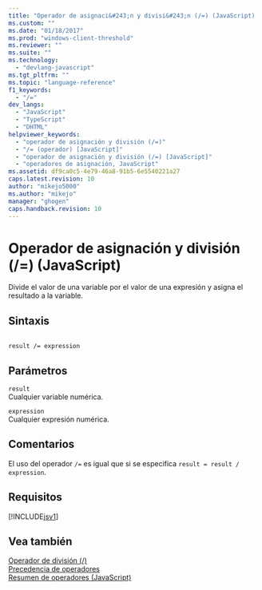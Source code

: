 ```yaml
---
title: "Operador de asignaci&#243;n y divisi&#243;n (/=) (JavaScript) | Microsoft Docs"
ms.custom: ""
ms.date: "01/18/2017"
ms.prod: "windows-client-threshold"
ms.reviewer: ""
ms.suite: ""
ms.technology: 
  - "devlang-javascript"
ms.tgt_pltfrm: ""
ms.topic: "language-reference"
f1_keywords: 
  - "/="
dev_langs: 
  - "JavaScript"
  - "TypeScript"
  - "DHTML"
helpviewer_keywords: 
  - "operador de asignación y división (/=)"
  - "/= (operador) [JavaScript]"
  - "operador de asignación y división (/=) [JavaScript]"
  - "operadores de asignación, JavaScript"
ms.assetid: df9ca0c5-4e79-46a8-91b5-6e5540221a27
caps.latest.revision: 10
author: "mikejo5000"
ms.author: "mikejo"
manager: "ghogen"
caps.handback.revision: 10
---
```

# Operador de asignaci&#243;n y divisi&#243;n (/=) (JavaScript)
Divide el valor de una variable por el valor de una expresión y asigna el resultado a la variable.  
  
## Sintaxis  
  
```  
  
result /= expression   
```  
  
## Parámetros  
 `result`  
 Cualquier variable numérica.  
  
 `expression`  
 Cualquier expresión numérica.  
  
## Comentarios  
 El uso del operador `/=` es igual que si se especifica `result = result / expression`.  
  
## Requisitos  
 [!INCLUDE[jsv1](../../javascript/misc/includes/jsv1-md.md)]  
  
## Vea también  
 [Operador de división \(\/\)](../../javascript/reference/division-operator-decrement-javascript.md)   
 [Precedencia de operadores](../../javascript/operator-subtractprecedence-javascript.md)   
 [Resumen de operadores \(JavaScript\)](../../javascript/misc/operator-subtractsummary-javascript.md)